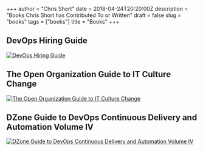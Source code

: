 +++
author = "Chris Short"
date = 2018-04-24T20:20:00Z
description = "Books Chris Short has Contributed To or Written"
draft = false
slug = "books"
tags = ["books"]
title = "Books"
+++

## DevOps Hiring Guide

[![DevOps Hiring Guide](https://cdn.chrisshort.net/devops_hiring_guide_v1_cover.png)](https://opensource.com/downloads/devops-hiring-guide)

## The Open Organization Guide to IT Culture Change

[![The Open Organization Guide to IT Culture Change](https://cdn.chrisshort.net/theopenorg_guidetoITculturechange_1_0_cover_final.png)](https://opensource.com/open-organization/resources/culture-change)

## DZone Guide to DevOps Continuous Delivery and Automation Volume IV

[![DZone Guide to DevOps Continuous Delivery and Automation Volume IV](https://cdn.chrisshort.net/dzone-guide-devops-continous-delivery-automation-vol-4.png)](https://dzone.com/guides/devops-continuous-delivery-and-automation?oid=devcs)